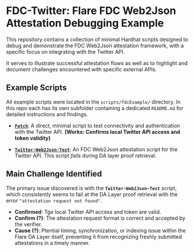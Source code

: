 # FDC-Twitter: Flare FDC Web2Json Attestation Debugging Example

This repository contains a collection of minimal Hardhat scripts designed to debug and demonstrate the FDC Web2Json attestation framework, with a specific focus on integrating with the Twitter API.

It serves to illustrate successful attestation flows as well as to highlight and document challenges encountered with specific external APIs.

## Example Scripts

All example scripts were located in the `scripts/fdcExample/` directory. In this repo each has its own subfolder containing a dedicated `README.md` for detailed instructions and findings.

*   **[`Fetch`](https://github.com/vmmunoza/FDC-Twitter/blob/main/Fetch/README.md)**:
    A direct, minimal script to test connectivity and authentication with the Twitter API. **(Works: Confirms local Twitter API access and token validity)**

*   **[`Twitter-Web2Json-Test`](https://github.com/vmmunoza/FDC-Twitter/blob/main/Test/README.md)**:
    An FDC Web2Json attestation script for the Twitter API. This script *fails* during DA layer proof retrieval. 

## Main Challenge Identified

The primary issue discovered is with the **`Twitter-Web2Json-Test`** script, which consistently seems to fail at the DA Layer proof retrieval with the error `"attestation request not found"`.

*   **Confirmed**: Tge local Twitter API access and token are valid.
*   **Confirm (?)**: The attestation request format is correct and accepted by the verifier.
*   **Cause (?)**: Ptential timing, synchronization, or indexing issue within the Flare DA Layer itself, preventing it from recognizing freshly submitted attestations in a timely manner. 

